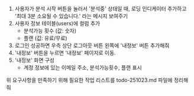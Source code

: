 1. 사용자가 분석 시작 버튼을 눌러서 '분석중' 상태일 때, 로딩 인디케이터 추가하고 '최대 3분 소요될 수 있습니다.' 라는 메시지 보여주기
2. 사용자 정보 테이블(users)에 컬럼 추가
    - 분석가능 횟수 (값: 숫자)
    - 플랜 (값: 유료/무료)
3. 로그인 성공하면 우측 상단 로그아웃 버튼 왼쪽에 '내정보' 버튼 추가해줘
4. '내정보' 버튼을 누르면 '내정보' 페이지로 이동.
5. '내정보' 화면 구성
    - 계정 정보에 있는 이메일 주소, 분석가능횟수, 플랜 표시


        
위 요구사항을 만족하기 위해 필요한 작업 리스트를 todo-251023.md 파일에 정리해줘